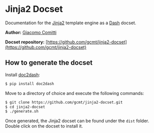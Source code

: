 # Jinja2 Docset

Documentation for the [Jinja2](http://jinja.pocoo.org) template engine as a [Dash](http://kapeli.com/dash) docset.
    
__Author:__ [Giacomo Comitti](https://github.com/gcmt)

__Docset repository:__ [https://github.com/gcmt/jinja2-docset](https://github.com/gcmt/jinja2-docset)

## How to generate the docset

Install [doc2dash](https://github.com/hynek/doc2dash):
```bash
$ pip install doc2dash
```

Move to a directory of choice and execute the following commands:
```bash
$ git clone https://github.com/gcmt/jinja2-docset.git
$ cd jinja2-docset
$ ./generate.sh
```

Once generated, the Jinja2 docset can be found under the `dist` folder. Double click on the docset to install it.